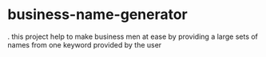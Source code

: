 # business-name-generator
. this project help to make business men at ease by providing a large sets of names from one keyword provided by the user
